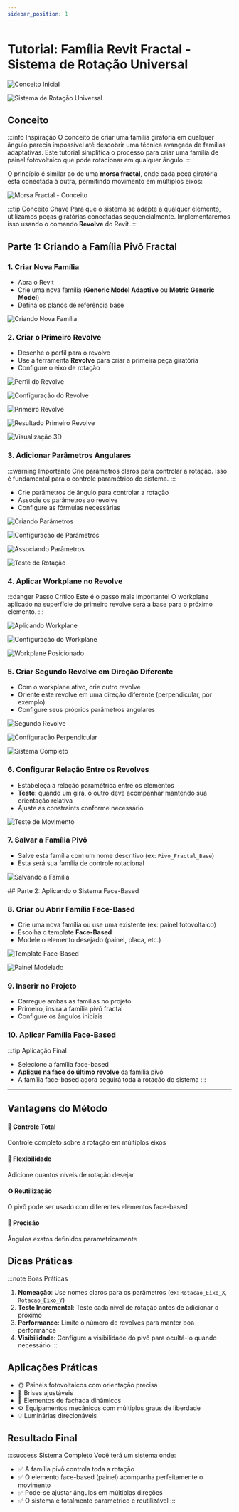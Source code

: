```yaml
---
sidebar_position: 1
---
```


# Tutorial: Família Revit Fractal - Sistema de Rotação Universal

![Conceito Inicial](./img/image.png)

<div style={{textAlign: 'center', marginBottom: '2rem'}}>

![Sistema de Rotação Universal](./img/OrbitFamily-ezgif.com-video-to-gif-converter.gif)

</div>

## Conceito

:::info Inspiração
O conceito de criar uma família giratória em qualquer ângulo parecia impossível até descobrir uma técnica avançada de famílias adaptativas. Este tutorial simplifica o processo para criar uma família de painel fotovoltaico que pode rotacionar em qualquer ângulo.
:::

O princípio é similar ao de uma **morsa fractal**, onde cada peça giratória está conectada à outra, permitindo movimento em múltiplos eixos:

<div style={{textAlign: 'center', margin: '1.5rem 0'}}>

![Morsa Fractal - Conceito](./img/image-1.png)

</div>

:::tip Conceito Chave
Para que o sistema se adapte a qualquer elemento, utilizamos peças giratórias conectadas sequencialmente. Implementaremos isso usando o comando **Revolve** do Revit.
::: 

## Parte 1: Criando a Família Pivô Fractal

### 1. Criar Nova Família

<div className="steps-container">

- Abra o Revit
- Crie uma nova família (**Generic Model Adaptive** ou **Metric Generic Model**)
- Defina os planos de referência base

</div>

<div style={{textAlign: 'center', margin: '1.5rem 0'}}>

![Criando Nova Família](./img/image-2.png)

</div>

### 2. Criar o Primeiro Revolve

<div className="steps-container">

- Desenhe o perfil para o revolve
- Use a ferramenta **Revolve** para criar a primeira peça giratória
- Configure o eixo de rotação

</div>

<div style={{display: 'grid', gridTemplateColumns: 'repeat(auto-fit, minmax(300px, 1fr))', gap: '1rem', margin: '1.5rem 0'}}>

![Perfil do Revolve](./img/image-3.png)

![Configuração do Revolve](./img/image-4.png)

![Primeiro Revolve](./img/image-5.png)

</div>

<div style={{textAlign: 'center', margin: '1rem 0'}}>

![Resultado Primeiro Revolve](./img/image-6.png)

![Visualização 3D](./img/image-7.png)

</div>

### 3. Adicionar Parâmetros Angulares

:::warning Importante
Crie parâmetros claros para controlar a rotação. Isso é fundamental para o controle paramétrico do sistema.
:::

<div className="steps-container">

- Crie parâmetros de ângulo para controlar a rotação
- Associe os parâmetros ao revolve
- Configure as fórmulas necessárias

</div>

<div style={{display: 'grid', gridTemplateColumns: 'repeat(auto-fit, minmax(300px, 1fr))', gap: '1rem', margin: '1.5rem 0'}}>

![Criando Parâmetros](./img/image-8.png)

![Configuração de Parâmetros](./img/image-9.png)

![Associando Parâmetros](./img/image-10.png)

![Teste de Rotação](./img/image-11.png)

</div>

### 4. Aplicar Workplane no Revolve

:::danger Passo Crítico
Este é o passo mais importante! O workplane aplicado na superfície do primeiro revolve será a base para o próximo elemento.
:::

<div style={{display: 'grid', gridTemplateColumns: 'repeat(auto-fit, minmax(300px, 1fr))', gap: '1rem', margin: '1.5rem 0'}}>

![Aplicando Workplane](./img/image-12.png)

![Configuração do Workplane](./img/image-13.png)

![Workplane Posicionado](./img/image-14.png)

</div>

### 5. Criar Segundo Revolve em Direção Diferente

<div className="steps-container">

- Com o workplane ativo, crie outro revolve
- Oriente este revolve em uma direção diferente (perpendicular, por exemplo)
- Configure seus próprios parâmetros angulares

</div>

<div style={{display: 'grid', gridTemplateColumns: 'repeat(auto-fit, minmax(300px, 1fr))', gap: '1rem', margin: '1.5rem 0'}}>

![Segundo Revolve](./img/image-15.png)

![Configuração Perpendicular](./img/image-16.png)

![Sistema Completo](./img/image-17.png)

</div>

### 6. Configurar Relação Entre os Revolves

<div className="steps-container">

- Estabeleça a relação paramétrica entre os elementos
- **Teste**: quando um gira, o outro deve acompanhar mantendo sua orientação relativa
- Ajuste as constraints conforme necessário

</div>

<div style={{textAlign: 'center', margin: '1.5rem 0'}}>

![Teste de Movimento](./img/image-18.png)

</div>

### 7. Salvar a Família Pivô

<div className="steps-container">

- Salve esta família com um nome descritivo (ex: `Pivo_Fractal_Base`)
- Esta será sua família de controle rotacional

</div>

<div style={{textAlign: 'center', margin: '1.5rem 0'}}>

![Salvando a Família](./img/image-19.png)

</div>
## Parte 2: Aplicando o Sistema Face-Based

### 8. Criar ou Abrir Família Face-Based

<div className="steps-container">

- Crie uma nova família ou use uma existente (ex: painel fotovoltaico)
- Escolha o template **Face-Based**
- Modele o elemento desejado (painel, placa, etc.)

</div>

<div style={{display: 'grid', gridTemplateColumns: 'repeat(auto-fit, minmax(300px, 1fr))', gap: '1rem', margin: '1.5rem 0'}}>

![Template Face-Based](./img/image-20.png)

![Painel Modelado](./img/image-21.png)

</div>

### 9. Inserir no Projeto

<div className="steps-container">

- Carregue ambas as famílias no projeto
- Primeiro, insira a família pivô fractal
- Configure os ângulos iniciais

</div>

### 10. Aplicar Família Face-Based

:::tip Aplicação Final
- Selecione a família face-based
- **Aplique na face do último revolve** da família pivô
- A família face-based agora seguirá toda a rotação do sistema
:::

---

## Vantagens do Método

<div style={{display: 'grid', gridTemplateColumns: 'repeat(auto-fit, minmax(250px, 1fr))', gap: '1.5rem', margin: '2rem 0'}}>

<div style={{padding: '1.5rem', border: '1px solid var(--ifm-color-emphasis-200)', borderRadius: '8px'}}>
<h4>🎯 Controle Total</h4>
<p>Controle completo sobre a rotação em múltiplos eixos</p>
</div>

<div style={{padding: '1.5rem', border: '1px solid var(--ifm-color-emphasis-200)', borderRadius: '8px'}}>
<h4>🔧 Flexibilidade</h4>
<p>Adicione quantos níveis de rotação desejar</p>
</div>

<div style={{padding: '1.5rem', border: '1px solid var(--ifm-color-emphasis-200)', borderRadius: '8px'}}>
<h4>♻️ Reutilização</h4>
<p>O pivô pode ser usado com diferentes elementos face-based</p>
</div>

<div style={{padding: '1.5rem', border: '1px solid var(--ifm-color-emphasis-200)', borderRadius: '8px'}}>
<h4>📐 Precisão</h4>
<p>Ângulos exatos definidos parametricamente</p>
</div>

</div>

## Dicas Práticas

:::note Boas Práticas
1. **Nomeação**: Use nomes claros para os parâmetros (ex: `Rotacao_Eixo_X`, `Rotacao_Eixo_Y`)
2. **Teste Incremental**: Teste cada nível de rotação antes de adicionar o próximo
3. **Performance**: Limite o número de revolves para manter boa performance
4. **Visibilidade**: Configure a visibilidade do pivô para ocultá-lo quando necessário
:::

## Aplicações Práticas

<div style={{display: 'grid', gridTemplateColumns: 'repeat(auto-fit, minmax(200px, 1fr))', gap: '1rem', margin: '1.5rem 0'}}>

- 🌞 Painéis fotovoltaicos com orientação precisa
- 🏢 Brises ajustáveis  
- 🎨 Elementos de fachada dinâmicos
- ⚙️ Equipamentos mecânicos com múltiplos graus de liberdade
- 💡 Luminárias direcionáveis

</div>

## Resultado Final

:::success Sistema Completo
Você terá um sistema onde:
- ✅ A família pivô controla toda a rotação
- ✅ O elemento face-based (painel) acompanha perfeitamente o movimento  
- ✅ Pode-se ajustar ângulos em múltiplas direções
- ✅ O sistema é totalmente paramétrico e reutilizável
:::